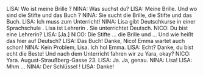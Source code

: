 LISA:
Wo ist meine Brille ?
NINA:
Was suchst du?
LISA:
Meine Brille. Und wo sind die Stifte und das Buch ?
NINA:
Sie sucht die Brille, die Stifte und das Buch.
LISA:
Ich muss zum Unterricht!
NINA:
Lisa gibt Deutschkurse in einer Sprachschule . Lisa ist Lehrerin . Sie unterrichtet Deutsch.
NICO:
Du bist eine Lehrerin?
LISA:
[Ja.]
NICO:
Die Stifte … die Brille und … Und wie heißt das hier auf Deutsch?
LISA:
Das Buch! Danke, Nico!
Emma wartet auch schon!
NINA:
Kein Problem, Lisa. Ich hol Emma.
LISA:
Echt? Danke, du bist echt die Beste!
Und nach dem Unterricht fahren wir zu Yara, okay?
NICO:
Yara. August-Straußberg-Gasse 23.
LISA:
Ja. Ja, genau.
NINA:
Lisa!
LISA:
Mhm …
NINA:
Der Schlüssel !
LISA:
Danke!

